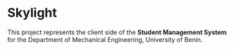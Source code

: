 # Skylight
This project represents the client side of the **Student Management System** for the Department of Mechanical Engineering, University of Benin.
